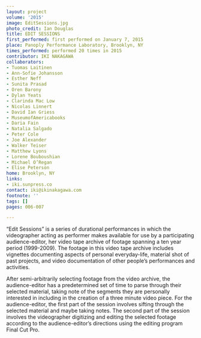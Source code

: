 ```yaml
---
layout: project
volume: '2015'
image: EditSessions.jpg
photo_credit: Ian Douglas
title: EDIT SESSIONS
first_performed: first performed on January 7, 2015
place: Panoply Performance Laboratory, Brooklyn, NY
times_performed: performed 20 times in 2015
contributor: IKI NAKAGAWA
collaborators:
- Tuomas Laitinen
- Ann-Sofie Johansson
- Esther Neff
- Sunita Prasad
- Oren Barony
- Dylan Yeats
- Clarinda Mac Low
- Nicolas Linnert
- David Ian Griess
- MuseumofAmericabooks
- Daria Fain
- Natalia Salgado
- Peter Cole
- Joe Alexander
- Walker Teiser
- Matthew Lyons
- Lorene Bouboushian
- Michael O’Regan
- Elise Peterson
home: Brooklyn, NY
links:
- iki.sunpress.co
contact: iki@ikinakagawa.com
footnote: ''
tags: []
pages: 006-007

---
```


“Edit Sessions” is a series of durational performances in which the videographer acting as performer makes available for use by a participating audience-editor, her video tape archive of footage spanning a ten year period (1999-2009). The footage in this video tape archive includes vignettes documenting aspects of personal everyday-life, material shot of past projects, and video documentation of other people’s performances and activities.

After semi-arbitrarily selecting footage from the video archive, the audience-editor has a predetermined set of time to parse through their selected material, taking note of the segments they are personally interested in including in the creation of a three minute video piece. For the audience-editor, the first part of the session involves sifting through the selected material and maybe taking notes. The second part of the session involves the videographer digitizing and editing the selected footage according to the audience-editor’s directions using the editing program Final Cut Pro.
